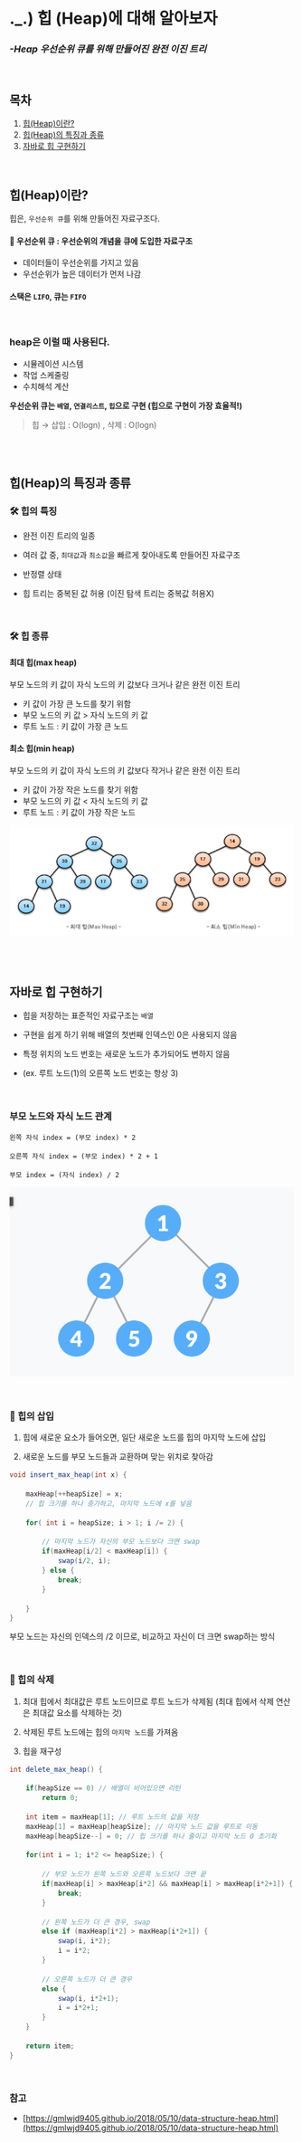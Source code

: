 # .\_.) 힙 (Heap)에 대해 알아보자

### _-Heap 우선순위 큐를 위해 만들어진 완전 이진 트리_

<br>

## 목차

1. [힙(Heap)이란?](#힙Heap이란)
2. [힙(Heap)의 특징과 종류](#힙Heap의-특징과-종류)
3. [자바로 힙 구현하기](#자바로-힙-구현하기)

<br/>

## 힙(Heap)이란?

힙은, `우선순위 큐`를 위해 만들어진 자료구조다.

#### 📌 **우선순위 큐** : 우선순위의 개념을 큐에 도입한 자료구조

- 데이터들이 우선순위를 가지고 있음
- 우선순위가 높은 데이터가 먼저 나감

#### 스택은 `LIFO`, 큐는 `FIFO`

<br>

### heap은 이럴 때 사용된다.

- 시뮬레이션 시스템
- 작업 스케줄링
- 수치해석 계산

**우선순위 큐는 `배열`, `연결리스트`, `힙`으로 구현 (힙으로 구현이 가장 효율적!)**

> 힙 → 삽입 : O(logn) , 삭제 : O(logn)

<br>
<br>

## 힙(Heap)의 특징과 종류

### 🛠️ 힙의 특징

- 완전 이진 트리의 일종

- 여러 값 중, `최대값`과 `최소값`을 빠르게 찾아내도록 만들어진 자료구조

- 반정렬 상태

- 힙 트리는 중복된 값 허용 (이진 탐색 트리는 중복값 허용X)

<br>

### 🛠️ 힙 종류

#### 최대 힙(max heap)

부모 노드의 키 값이 자식 노드의 키 값보다 크거나 같은 완전 이진 트리

- 키 값이 가장 큰 노드를 찾기 위함
- 부모 노드의 키 값 > 자식 노드의 키 값
- 루트 노드 : 키 값이 가장 큰 노드

#### 최소 힙(min heap)

부모 노드의 키 값이 자식 노드의 키 값보다 작거나 같은 완전 이진 트리

- 키 값이 가장 작은 노드를 찾기 위함
- 부모 노드의 키 값 < 자식 노드의 키 값
- 루트 노드 : 키 값이 가장 작은 노드

<p align="center" >
 <img src="./resources/heap_max_min.png" alt="heap-max-min">
</p>

<br>
<br>

## 자바로 힙 구현하기

* 힙을 저장하는 표준적인 자료구조는 `배열`

* 구현을 쉽게 하기 위해 배열의 첫번째 인덱스인 0은 사용되지 않음

* 특정 위치의 노드 번호는 새로운 노드가 추가되어도 변하지 않음

* (ex. 루트 노드(1)의 오른쪽 노드 번호는 항상 3)

 <br>

### 부모 노드와 자식 노드 관계

```
왼쪽 자식 index = (부모 index) * 2

오른쪽 자식 index = (부모 index) * 2 + 1

부모 index = (자식 index) / 2
```

<p align="center" >
 <img src="./resources/heap_parent_child.png" alt="heap-max-min">
</p>


<br>

### 🔗 힙의 삽입

1. 힙에 새로운 요소가 들어오면, 일단 새로운 노드를 힙의 마지막 노드에 삽입

2. 새로운 노드를 부모 노드들과 교환하며 맞는 위치로 찾아감


```java
void insert_max_heap(int x) {

    maxHeap[++heapSize] = x;
    // 힙 크기를 하나 증가하고, 마지막 노드에 x를 넣음

    for( int i = heapSize; i > 1; i /= 2) {

        // 마지막 노드가 자신의 부모 노드보다 크면 swap
        if(maxHeap[i/2] < maxHeap[i]) {
            swap(i/2, i);
        } else {
            break;
        }

    }
}
```

부모 노드는 자신의 인덱스의 /2 이므로, 비교하고 자신이 더 크면 swap하는 방식

<br>

### 🔗 힙의 삭제

1. 최대 힙에서 최대값은 루트 노드이므로 루트 노드가 삭제됨
(최대 힙에서 삭제 연산은 최대값 요소를 삭제하는 것)

2. 삭제된 루트 노드에는 힙의 `마지막 노드`를 가져옴

3. 힙을 재구성


```java
int delete_max_heap() {

    if(heapSize == 0) // 배열이 비어있으면 리턴
        return 0;

    int item = maxHeap[1]; // 루트 노드의 값을 저장
    maxHeap[1] = maxHeap[heapSize]; // 마지막 노드 값을 루트로 이동
    maxHeap[heapSize--] = 0; // 힙 크기를 하나 줄이고 마지막 노드 0 초기화

    for(int i = 1; i*2 <= heapSize;) {

        // 부모 노드가 왼쪽 노드와 오른쪽 노드보다 크면 끝
        if(maxHeap[i] > maxHeap[i*2] && maxHeap[i] > maxHeap[i*2+1]) {
            break;
        }

        // 왼쪽 노드가 더 큰 경우, swap
        else if (maxHeap[i*2] > maxHeap[i*2+1]) {
            swap(i, i*2);
            i = i*2;
        }

        // 오른쪽 노드가 더 큰 경우
        else {
            swap(i, i*2+1);
            i = i*2+1;
        }
    }

    return item;
}
```

<br>

### 참고
* [https://gmlwjd9405.github.io/2018/05/10/data-structure-heap.html](https://gmlwjd9405.github.io/2018/05/10/data-structure-heap.html)
